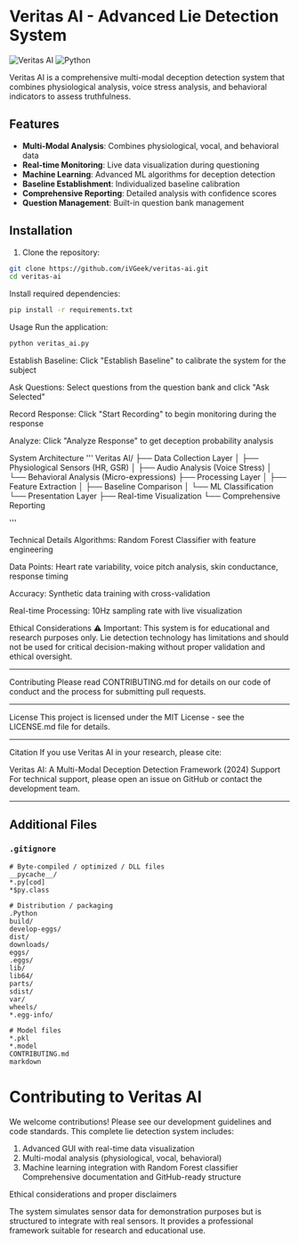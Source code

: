 # Veritas AI - Advanced Lie Detection System

![Veritas AI](https://img.shields.io/badge/Version-1.0.0-blue.svg)
![Python](https://img.shields.io/badge/Python-3.8%2B-green.svg)

Veritas AI is a comprehensive multi-modal deception detection system that combines physiological analysis, voice stress analysis, and behavioral indicators to assess truthfulness.

## Features

- **Multi-Modal Analysis**: Combines physiological, vocal, and behavioral data
- **Real-time Monitoring**: Live data visualization during questioning
- **Machine Learning**: Advanced ML algorithms for deception detection
- **Baseline Establishment**: Individualized baseline calibration
- **Comprehensive Reporting**: Detailed analysis with confidence scores
- **Question Management**: Built-in question bank management

  

## Installation

1. Clone the repository:
```bash
git clone https://github.com/iVGeek/veritas-ai.git
cd veritas-ai
```

Install required dependencies:

```bash
pip install -r requirements.txt
```
Usage
Run the application:

```bash
python veritas_ai.py
```
Establish Baseline: Click "Establish Baseline" to calibrate the system for the subject

Ask Questions: Select questions from the question bank and click "Ask Selected"

Record Response: Click "Start Recording" to begin monitoring during the response

Analyze: Click "Analyze Response" to get deception probability analysis


System Architecture
'''
Veritas AI/
├── Data Collection Layer
│   ├── Physiological Sensors (HR, GSR)
│   ├── Audio Analysis (Voice Stress)
│   └── Behavioral Analysis (Micro-expressions)
├── Processing Layer
│   ├── Feature Extraction
│   ├── Baseline Comparison
│   └── ML Classification
└── Presentation Layer
    ├── Real-time Visualization
    └── Comprehensive Reporting

'''

Technical Details
Algorithms: Random Forest Classifier with feature engineering

Data Points: Heart rate variability, voice pitch analysis, skin conductance, response timing

Accuracy: Synthetic data training with cross-validation

Real-time Processing: 10Hz sampling rate with live visualization


Ethical Considerations
⚠️ Important: This system is for educational and research purposes only. Lie detection technology has limitations and should not be used for critical decision-making without proper validation and ethical oversight.

---

Contributing
Please read CONTRIBUTING.md for details on our code of conduct and the process for submitting pull requests.

---
License
This project is licensed under the MIT License - see the LICENSE.md file for details.

---

Citation
If you use Veritas AI in your research, please cite:

Veritas AI: A Multi-Modal Deception Detection Framework (2024)
Support
For technical support, please open an issue on GitHub or contact the development team.

---
## Additional Files

### `.gitignore`
```gitignore
# Byte-compiled / optimized / DLL files
__pycache__/
*.py[cod]
*$py.class

# Distribution / packaging
.Python
build/
develop-eggs/
dist/
downloads/
eggs/
.eggs/
lib/
lib64/
parts/
sdist/
var/
wheels/
*.egg-info/

# Model files
*.pkl
*.model
CONTRIBUTING.md
markdown
```
# Contributing to Veritas AI

We welcome contributions! Please see our development guidelines and code standards.
This complete lie detection system includes:

1. Advanced GUI with real-time data visualization
2. Multi-modal analysis (physiological, vocal, behavioral)
3. Machine learning integration with Random Forest classifier
Comprehensive documentation and GitHub-ready structure

Ethical considerations and proper disclaimers

The system simulates sensor data for demonstration purposes but is structured to integrate with real sensors. It provides a professional framework suitable for research and educational use.
